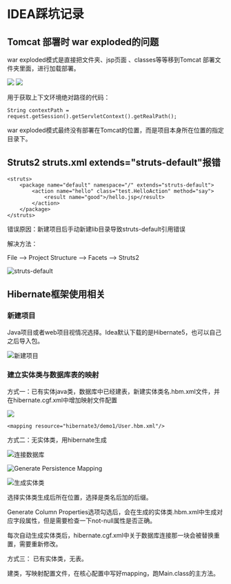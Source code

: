 # IDEA踩坑记录

## Tomcat 部署时 war exploded的问题

war exploded模式是直接把文件夹、jsp页面 、classes等等移到Tomcat 部署文件夹里面，进行加载部署。

![](../.gitbook/assets/image7.png) ![](https://github.com/QiQixvs/JavaLearnNote/tree/9f84335b1fb8c1e792ddb4feebf55381c89f784e/.gitbook/assets/capture.png)

用于获取上下文环境绝对路径的代码：

```text
String contextPath = request.getSession().getServletContext().getRealPath();
```

war exploded模式最终没有部署在Tomcat的位置，而是项目本身所在位置的指定目录下。

## Struts2 struts.xml extends="struts-default"报错

```text
<struts>
    <package name="default" namespace="/" extends="struts-default">
        <action name="hello" class="test.HelloAction" method="say">
            <result name="good">/hello.jsp</result>
        </action>
    </package>
</struts>
```

错误原因：新建项目后手动新建lib目录导致struts-default引用错误

解决方法：

File --&gt; Project Structure --&gt; Facets --&gt; Struts2

![struts-default](../.gitbook/assets/2020-03-09-15-34-09.png)

## Hibernate框架使用相关

### 新建项目

Java项目或者web项目视情况选择。Idea默认下载的是Hibernate5，也可以自己之后导入包。

![&#x65B0;&#x5EFA;&#x9879;&#x76EE;](.gitbook/assets/2020-03-20-10-32-32.png)

### 建立实体类与数据库表的映射

方式一：已有实体java类，数据库中已经建表，新建实体类名.hbm.xml文件，并在hibernate.cgf.xml中增加映射文件配置

![](.gitbook/assets/2020-03-20-10-36-29.png)

```text
<mapping resource="hibernate3/demo1/User.hbm.xml"/>
```

方式二：无实体类，用hibernate生成

![&#x8FDE;&#x63A5;&#x6570;&#x636E;&#x5E93;](.gitbook/assets/2020-03-20-10-34-37.png)

![Generate Persistence Mapping](.gitbook/assets/2020-03-20-10-37-37.png)

![&#x751F;&#x6210;&#x5B9E;&#x4F53;&#x7C7B;](.gitbook/assets/2020-03-20-10-39-09.png)

选择实体类生成后所在位置，选择是类名后加的后缀。

Generate Column Properties选项勾选后，会在生成的实体类.hbm.xml中生成对应字段属性，但是需要检查一下not-null属性是否正确。

每次自动生成实体类后，hibernate.cgf.xml中关于数据库连接那一块会被替换重置，需要重新修改。

方式三： 已有实体类，无表。

建类，写映射配置文件，在核心配置中写好mapping，跑Main.class的主方法。

